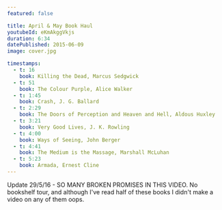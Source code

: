 ```yaml
---
featured: false

title: April & May Book Haul
youtubeId: eKmAkggVkjs
duration: 6:34
datePublished: 2015-06-09
image: cover.jpg

timestamps:
  - t: 16
    book: Killing the Dead, Marcus Sedgwick
  - t: 51
    book: The Colour Purple, Alice Walker
  - t: 1:45
    book: Crash, J. G. Ballard
  - t: 2:29
    book: The Doors of Perception and Heaven and Hell, Aldous Huxley
  - t: 3:21
    book: Very Good Lives, J. K. Rowling
  - t: 4:00
    book: Ways of Seeing, John Berger
  - t: 4:41
    book: The Medium is the Massage, Marshall McLuhan
  - t: 5:23
    book: Armada, Ernest Cline
---
```


Update 29/5/16 - SO MANY BROKEN PROMISES IN THIS VIDEO. No bookshelf tour, and although I've read half of these books I didn't make a video on any of them oops.
